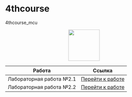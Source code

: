 # 4thcourse
4thcourse_mcu

<div id="header" align="center">
  <img src="https://media.giphy.com/media/M9gbBd9nbDrOTu1Mqx/giphy.gif" width="100"/>
</div>


| Работа | Ссылка |
|--------|--------|
| Лабораторная работа №2.1 | [Перейти к работе](/ЛР2.1_ЧеренковИР.pdf) |
| Лабораторная работа №2.2 | [Перейти к работе](/lab_3.md) |
